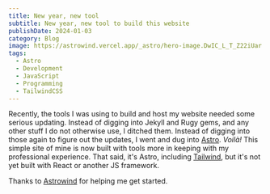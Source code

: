 ```yaml
---
title: New year, new tool
subtitle: New year, new tool to build this website
publishDate: 2024-01-03
category: Blog
image: https://astrowind.vercel.app/_astro/hero-image.DwIC_L_T_Z22iUar.webp
tags:
  - Astro
  - Development
  - JavaScript
  - Programming
  - TailwindCSS
---
```


Recently, the tools I was using to build and host my website needed some serious updating. Instead of digging into Jekyll and Rugy gems, and any other stuff I do not otherwise use, I ditched them. Instead of digging into those again to figure out the updates, I went and dug into [Astro](https://astro.build/). _Voilà!_ This simple site of mine is now built with tools more in keeping with my professional experience. That said, it's Astro, including [Tailwind](https://tailwindcss.com), but it's not yet built with React or another JS framework.

Thanks to [Astrowind](https://astrowind.vercel.app) for helping me get started.
